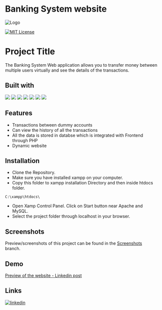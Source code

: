 # Banking System website

![Logo](https://res.cloudinary.com/dcprg19es/image/upload/v1666507873/Miscellaneous/logo_czgnmx.svg)

[![MIT License](https://img.shields.io/badge/License-MIT-green.svg)](https://choosealicense.com/licenses/mit/)

# Project Title


The Banking System Web application allows you to transfer money between multiple users virtually and see the details of the transactions.

## Built with

<img src="https://img.shields.io/badge/HTML5-E34F26?style=for-the-badge&logo=html5&logoColor=white" /> <img src="https://img.shields.io/badge/CSS3-1572B6?style=for-the-badge&logo=css3&logoColor=white" /> <img src="https://img.shields.io/badge/PHP-777BB4?style=for-the-badge&logo=php&logoColor=white" /> <img src="https://img.shields.io/badge/MySQL-005C84?style=for-the-badge&logo=mysql&logoColor=white" /> <img src="https://img.shields.io/badge/JavaScript-323330?style=for-the-badge&logo=javascript&logoColor=F7DF1E" /> <img src="https://img.shields.io/badge/Xampp-F37623?style=for-the-badge&logo=xampp&logoColor=white" /> <img src="https://img.shields.io/badge/VSCode-0078D4?style=for-the-badge&logo=visual%20studio%20code&logoColor=white" />

## Features

- Transactions between dummy accounts
- Can view the history of all the transactions
- All the data is stored in databse which is integrated with Frontend through PHP
- Dynamic website 


## Installation

- Clone the Repository.
- Make sure you have installed xampp on your computer.
- Copy this folder to xampp installation Directory and then inside htdocs folder.
```
C:\xampp\htdocs\
```
- Open Xamp Control Panel. Click on Start button near Apache and MySQL.
- Select the project folder through localhost in your browser.
## Screenshots

Preview/screenshots of this project can be found in the [Screenshots](https://github.com/TheAlchemist75/Online-Banking-System/tree/main/Screenshots) branch.

## Demo

[Preview of the website - Linkedin post](https://www.linkedin.com/posts/shubham-manur-629006194_task1-task3-webdevelopment-activity-6855434943452065792-yPxO?utm_source=share&utm_medium=member_desktop)

## Links
[![linkedin](https://img.shields.io/badge/linkedin-0A66C2?style=for-the-badge&logo=linkedin&logoColor=white)](https://www.linkedin.com/in/shubham-manur-629006194/)
